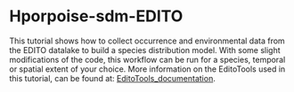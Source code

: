 # Hporpoise-sdm-EDITO
This tutorial shows how to collect occurrence and environmental data from the EDITO datalake to build a species distribution model. With some slight modifications of the code, this workflow can be run for a species, temporal or spatial extent of your choice. More information on the EditoTools used in this tutorial, can be found at: [EditoTools_documentation](https://github.com/WardStandaert/EditoTools_documentation).
